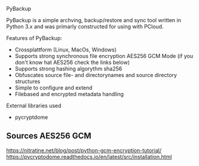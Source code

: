 PyBackup

PyBackup is a simple archving, backup/restore and sync tool written in Python 3.x and was primarly constructed for using with PCloud.

Features of PyBackup:

* Crossplattform (Linux, MacOs, Windows)
* Supports strong synchronous file encryption AES256 GCM Mode (if you don't know hat AES256 check the links below)
* Supports strong hashing algorythm sha256
* Obfuscates source file- and directorynames and source directory structures
* Simple to configure and extend
* Filebased and encrypted metadata handling



External libraries used
* pycryptdome

Sources AES256 GCM
------------------
https://nitratine.net/blog/post/python-gcm-encryption-tutorial/
https://pycryptodome.readthedocs.io/en/latest/src/installation.html

